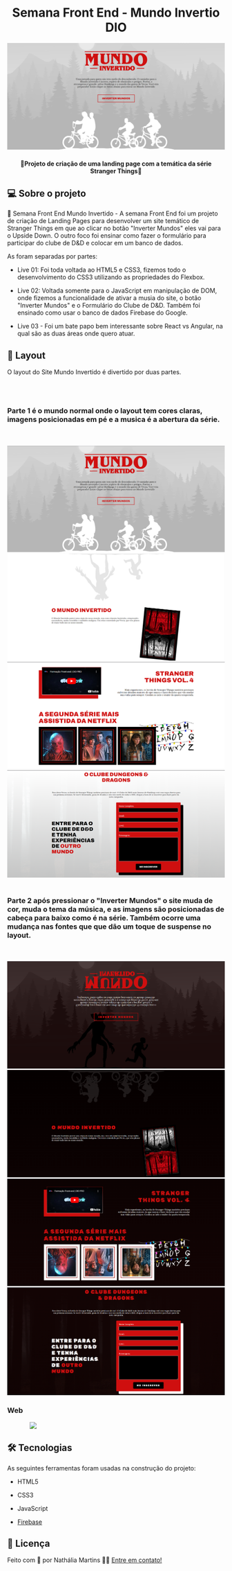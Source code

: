 
<h1 align="center">Semana Front End - Mundo Invertio DIO</h1>

<img src="https://github.com/namartiinss/mundoInvertido/blob/master/assets/images/readme/bannerHome.png?raw=true" />

</h1>

<h4 align="center"> 🚀Projeto de criação de uma landing page com a temática da série Stranger Things🚀 </h4>

##  💻 Sobre o projeto

  
🔧 Semana Front End Mundo Invertido - A semana Front End foi um projeto de criação de Landing Pages para desenvolver um site temático de Stranger Things em que ao clicar no botão "Inverter Mundos" eles vai para o Upside Down. O outro foco foi ensinar como fazer o formulário para participar do clube de D&D e colocar em um banco de dados. 

  

As foram separadas por partes:

- Live 01: Foi toda voltada ao HTML5 e CSS3, fizemos todo o desenvolvimento do CSS3 utilizando as propriedades do Flexbox.

- Live 02: Voltada somente para o JavaScript em manipulação de DOM, onde fizemos a funcionalidade de ativar a musia do site, o botão "Inverter Mundos" e o Formulário do Clube de D&D. Também foi ensinado como usar o banco de dados Firebase do Google.

- Live 03 - Foi um bate papo bem interessante sobre React vs Angular, na qual são as duas áreas onde quero atuar.


##  🎨 Layout
O layout do Site Mundo Invertido é divertido por duas partes.

 <br>
 <br> 

### Parte 1 é o mundo normal onde o layout tem cores claras, imagens posicionadas em pé e a musica é a abertura da série.

 <br>
 <br> 

<img src="https://github.com/namartiinss/mundoInvertido/blob/master/assets/images/readme/mundoInvertido.png?raw=true">

<img src="https://github.com/namartiinss/mundoInvertido/blob/master/assets/images/readme/sobreUpsideDown.png?raw=true">

<img src="https://github.com/namartiinss/mundoInvertido/blob/master/assets/images/readme/galeriaNormal.png?raw=true">

<img src="https://github.com/namartiinss/mundoInvertido/blob/master/assets/images/readme/formulario.png?raw=true">

 <br>
 <br> 
 
### Parte 2 após pressionar o "Inverter Mundos" o site muda de cor, muda o tema da música, e as imagens são posicionadas de cabeça para baixo como é na série. Também ocorre uma mudança nas fontes que que dão um toque de suspense no layout.

 <br>
 <br> 

<img src="https://github.com/namartiinss/mundoInvertido/blob/master/assets/images/readme/bannerInvertido.png?raw=true">

<img src="https://github.com/namartiinss/mundoInvertido/blob/master/assets/images/readme/sobreUpsideDown-invertido.png?raw=true">

<img src="https://github.com/namartiinss/mundoInvertido/blob/master/assets/images/readme/galleriaInvertida.png?raw=true">

<img src="https://github.com/namartiinss/mundoInvertido/blob/master/assets/images/readme/formularioInvertido.png?raw=true">

###  Web

  

<p align="center" style="display: flex; align-items: flex-start; justify-content: center;">

<img src="https://github.com/erosMariano/teste-tecnico-GRUPO-SOITIC/blob/main/Desktop.png" width="400px">

</p>


##  🛠 Tecnologias
  

As seguintes ferramentas foram usadas na construção do projeto:

  

- HTML5

- CSS3

- JavaScript

- [Firebase](https://firebase.google.com/)

##  📝 Licença

Feito com 💚 por Nathália Martins 👋🏽 [Entre em contato!](https://www.linkedin.com/in/nathalia-martinss-dev/)
  
